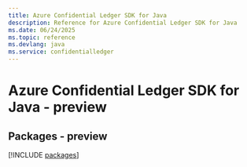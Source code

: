 ```yaml
---
title: Azure Confidential Ledger SDK for Java
description: Reference for Azure Confidential Ledger SDK for Java
ms.date: 06/24/2025
ms.topic: reference
ms.devlang: java
ms.service: confidentialledger
---
```

# Azure Confidential Ledger SDK for Java - preview
## Packages - preview
[!INCLUDE [packages](confidential-ledger-index.md)]